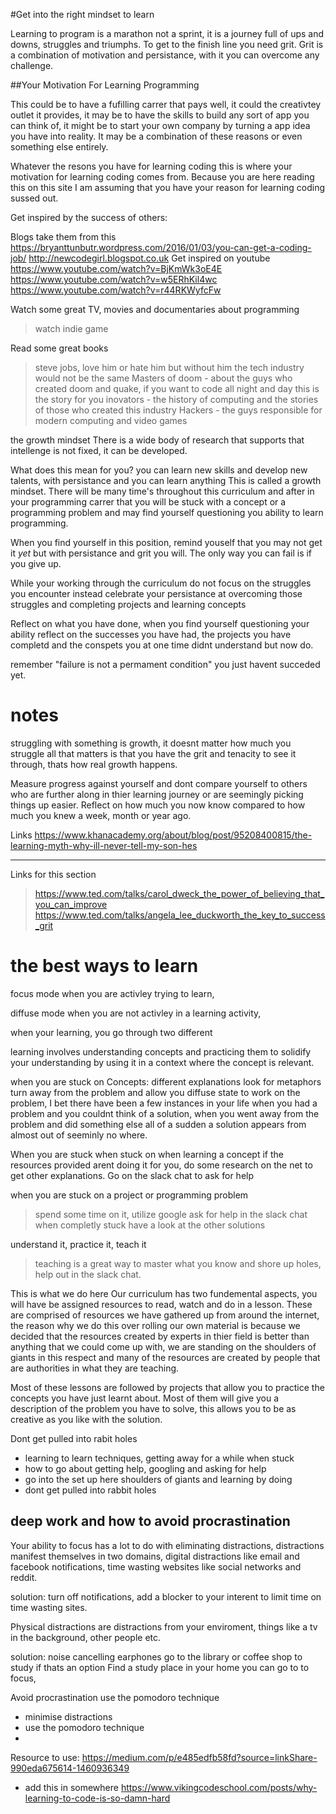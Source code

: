#Get into the right mindset to learn

Learning to program is a marathon not a sprint, it is a journey full of ups and downs, struggles and triumphs. To get to the finish line you need grit. Grit is a combination of motivation and persistance, with it you can overcome any challenge.

##Your Motivation For Learning Programming 

This could be to have a fufilling carrer that pays well, it could the creativtey outlet it provides, it may be to have the skills to build any sort of app you can think of, it might be to start your own company by turning a app idea you have into reality. It may be a combination of these reasons or even something else entirely.

Whatever the resons you have for learning coding this is where your motivation for learning coding comes from. Because you are here reading this on this site I am assuming that you have your reason for learning coding sussed out.

Get inspired by the success of others:

Blogs
take them from this https://bryanttunbutr.wordpress.com/2016/01/03/you-can-get-a-coding-job/
http://newcodegirl.blogspot.co.uk 
Get inspired on youtube
https://www.youtube.com/watch?v=BjKmWk3oE4E
https://www.youtube.com/watch?v=w5ERhKil4wc
https://www.youtube.com/watch?v=r44RKWyfcFw

Watch some great TV, movies and documentaries about programming
> watch indie game

Read some great books 
> steve jobs, love him or hate him but without him the tech industry would not be the same
> Masters of doom - about the guys who created doom and quake, if you want to code all night and day this is the story for you
> inovators - the history of computing and the stories of those who created this industry
> Hackers - the guys responsible for modern computing and video games


the growth mindset
There is a wide body of research that supports that intellenge is not fixed, it can be developed.

What does this mean for you? you can learn new skills and develop new talents, with persistance and you can learn anything This is called a growth mindset. There will be many time's throughout this curriculum and after in your programming carrer that you will be stuck with a concept or a programming problem and may find yourself questioning you ability to learn programming.

When you find yourself in this position, remind youself that you may not get it *yet* but with persistance and grit you will. The only way you can fail is if you give up.

While your working through the curriculum do not focus on the struggles you encounter instead celebrate your persistance at overcoming those struggles and completing projects and learning concepts

Reflect on what you have done, when you find yourself questioning your ability reflect on the successes you have had, the projects you have completd and the conspets you at one time didnt understand but now do.

remember "failure is not a permament condition" you just havent succeded yet.

# notes
struggling with something is growth, it doesnt matter how much you struggle all that matters is that you have the grit and tenacity to see it through, thats how real growth happens.

Measure progress against yourself and dont compare yourself to others who are further along in thier learning journey or are seemingly picking things up easier. Reflect on how much you now know compared to how much you knew a week, month or year ago.

Links
https://www.khanacademy.org/about/blog/post/95208400815/the-learning-myth-why-ill-never-tell-my-son-hes



--------------------------


Links for this section
> https://www.ted.com/talks/carol_dweck_the_power_of_believing_that_you_can_improve
> https://www.ted.com/talks/angela_lee_duckworth_the_key_to_success_grit



# the best ways to learn
focus mode
when you are activley trying to learn,

diffuse mode
when you are not activley in a learning activity, 

when your learning, you go through two different

learning involves understanding concepts and practicing them to solidify your understanding by using it in a context where the concept is relevant.

when you are stuck on Concepts:
different explanations
look for metaphors
turn away from the problem and allow you diffuse state to work on the problem, I bet there have been a few instances in your life when you had a problem and you couldnt think of a solution, when you went away from the problem and did something else all of a sudden a solution appears from almost out of seeminly no where.

When you are stuck
when stuck on when learning a concept
if the resources provided arent doing it for you, do some research on the net to get other explanations. Go on the slack chat to ask for help 

when you are stuck on a project or programming problem
> spend some time on it,
> utilize google
> ask for help in the slack chat
> when completly stuck have a look at the other solutions

understand it, practice it, teach it
> teaching is a great way to master what you know and shore up holes, help out in the slack chat.

This is what we do here
Our curriculum has two fundemental aspects, you will have be assigned resources to read, watch and do in a lesson. These are comprised of resources we have gathered up from around the internet, the reason why we do this over rolling our own material is because we decided that the resources created by experts in thier field is better than anything that we could come up with, we are standing on the shoulders of giants in this respect and many of the resources are created by people that are authorities in what they are teaching.

Most of these lessons are followed by projects that allow you to practice the concepts you have just learnt about. Most of them will give you a description of the problem you have to solve, this allows you to be as creative as you like with the solution.

Dont get pulled into rabit holes


- learning to learn techniques, getting away for a while when stuck
- how to go about getting help, googling and asking for help
- go into the set up here shoulders of giants and learning by doing
- dont get pulled into rabbit holes 

## deep work and how to avoid procrastination
Your ability to focus has a lot to do with eliminating distractions, distractions manifest themselves in two domains, digital distractions like email and facebook notifications, time wasting websites like social networks and reddit.

solution:
turn off notifications, add a blocker to your interent to limit time on time wasting sites.

Physical distractions are distractions from your enviroment, things like a tv in the background, other people etc.

solution:
noise cancelling earphones
go to the library or coffee shop to study if thats an option
Find a study place in your home you can go to to focus,

Avoid procrastination
use the pomodoro technique

- minimise distractions
- use the pomodoro technique
- 

Resource to use: https://medium.com/p/e485edfb58fd?source=linkShare-990eda675614-1460936349


- add this in somewhere https://www.vikingcodeschool.com/posts/why-learning-to-code-is-so-damn-hard

